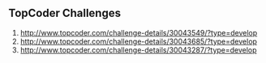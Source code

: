 ## TopCoder Challenges

1.  http://www.topcoder.com/challenge-details/30043549/?type=develop
2.  http://www.topcoder.com/challenge-details/30043685/?type=develop
3.  http://www.topcoder.com/challenge-details/30043287/?type=develop
